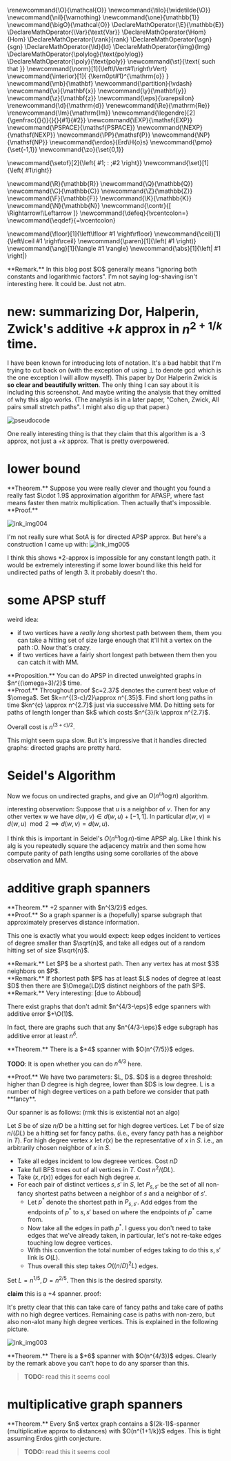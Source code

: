 \renewcommand{\O}{\mathcal{O}}
\newcommand{\tilo}{\widetilde{\O}}
\newcommand{\nil}{\varnothing}
\newcommand{\one}{\mathbb{1}}
\newcommand{\bigO}{\mathcal{O}}
\DeclareMathOperator{\E}{\mathbb{E}}
\DeclareMathOperator{\Var}{\text{Var}}
\DeclareMathOperator{\Hom}{Hom}
\DeclareMathOperator{\rank}{rank}
\DeclareMathOperator{\sgn}{sgn}
\DeclareMathOperator{\Id}{Id}
\DeclareMathOperator{\img}{Img}
\DeclareMathOperator{\polylog}{\text{polylog}}
\DeclareMathOperator{\poly}{\text{poly}}
\newcommand{\st}{\text{ such that }}
\newcommand{\norm}[1]{\left\lVert#1\right\rVert}
\newcommand{\interior}[1]{ {\kern0pt#1}^{\mathrm{o}} }
\newcommand{\mb}{\mathbf}
\newcommand{\partition}{\vdash}
\newcommand{\x}{\mathbf{x}}
\newcommand{\y}{\mathbf{y}}
\newcommand{\z}{\mathbf{z}}
\newcommand{\eps}{\varepsilon}
\renewcommand{\d}{\mathrm{d}}
\renewcommand{\Re}{\mathrm{Re}}
\renewcommand{\Im}{\mathrm{Im}}
\newcommand{\legendre}[2]{\genfrac{(}{)}{}{}{#1}{#2}}
\newcommand{\EXP}{\mathsf{EXP}}
\newcommand{\PSPACE}{\mathsf{PSPACE}}
\newcommand{\NEXP}{\mathsf{NEXP}}
\newcommand{\PP}{\mathsf{P}}
\newcommand{\NP}{\mathsf{NP}}
\newcommand{\erdos}{Erd\H{o}s}
\newcommand{\pmo}{\set{-1,1}}
\newcommand{\zo}{\set{0,1}}


\newcommand{\setof}[2]{\left\{ #1\; : \;#2 \right\}}
\newcommand{\set}[1]{\left\{ #1\right\}}

\newcommand{\R}{\mathbb{R}}
\newcommand{\Q}{\mathbb{Q}}
\newcommand{\C}{\mathbb{C}}
\newcommand{\Z}{\mathbb{Z}}
\newcommand{\F}{\mathbb{F}}
\newcommand{\K}{\mathbb{K}}
\newcommand{\N}{\mathbb{N}}
\newcommand{\contr}{\[ \Rightarrow\!\Leftarrow \]}
\newcommand{\defeq}{\vcentcolon=}
\newcommand{\eqdef}{=\vcentcolon}

\newcommand{\floor}[1]{\left\lfloor #1 \right\rfloor}
\newcommand{\ceil}[1]{\left\lceil #1 \right\rceil}
\newcommand{\paren}[1]{\left( #1 \right)}
\newcommand{\ang}[1]{\langle #1 \rangle}
\newcommand{\abs}[1]{\left| #1 \right|}


<div class="rmk envbox">**Remark.**
In this blog post $O$ generally means "ignoring both constants
and logarithmic factors".
I'm not saying log-shaving isn't interesting here. It could be.
Just not atm.
</div>

# new: summarizing Dor, Halperin, Zwick's additive $+k$ approx in $n^{2+1/k}$ time.
I have been known for introducing lots of notation.
It's a bad habbit that I'm trying to cut back on (with the
exception of using $\perp$ to denote $\gcd$ which is the one
exception I will allow myself). 
This paper by Dor Halperin Zwick is **so clear and beautifully
written**. The only thing I can say about it is including this
screenshot. 
And maybe writing the analysis that they omitted of why this algo
works. (The analysis is in a later paper, "Cohen, Zwick, All
pairs small stretch paths". I might also dig up that paper.)

![pseudocode](src/images/dorHalprinZwick.png "pseudocode")

One really interesting thing is that they claim that this
algorithm is a $\cdot 3$ approx, not just a $+k$ approx. That is
pretty overpowered. 

# lower bound

<div class="thm envbox">**Theorem.**
Suppose you were really clever and thought you found a really
fast $\cdot 1.9$ approximation algorithm for APASP, where fast
means faster then matrix multiplication. Then actually that's
impossible.
</div>
<div class="pf envbox">**Proof.**

![ink_img004](src/images/ink_img004.png)

</div>

I'm not really sure what SotA is for directed APSP approx.
But here's a construction I came up with:
![ink_img005](src/images/ink_img005.png)

I think this shows $*2$-approx is impossible for any constant
length path.
it would be extremely interesting if some lower bound like this
held for undirected paths of length 3. it probably doesn't tho.

# some APSP stuff

weird idea:
 
- if two vertices have a *really long* shortest path between
    them, them you can take a hitting set of size large enough
    that it'll hit a vertex on the path :O. Now that's crazy.
- if two vertices have a fairly short longest path between them
    then you can catch it with MM.

<div class="prop envbox">**Proposition.**
You can do APSP in directed unweighted graphs in $n^{(\omega+3)/2}$ time.
</div>
<div class="pf envbox">**Proof.**
Throughout proof $c=2.37$ denotes the current best value of $\omega$.
Set $k=n^{(3-c)/2}\approx n^{.35}$.
Find short long paths in time $kn^{c} \approx n^{2.7}$ just via
successive MM.
Do hitting sets for paths of length longer than $k$ which costs
$n^{3}/k \approx n^{2.7}$.

Overall cost is $n^{(3+c)/2}$.

</div>

This might seem supa slow. But it's impressive that it handles
directed graphs: directed graphs are pretty hard.

# Seidel's Algorithm
Now we focus on undirected graphs, and give an $O(n^{\omega}\log
n)$ algorithm.

interesting observation:
Suppose that $u$ is a neighbor of $v$. 
Then for any other vertex $w$ we have $d(w, v) \in d(w, u)+[-1,1]$.
In particular $d(w,v)\equiv d(w,u)\mod 2\implies d(w,v)=d(w,u)$.

I think this is important in Seidel's $O(n^{\omega}\log n)$-time
APSP alg. 
Like I think his alg is you repeatedly square the adjacency
matrix and then some how compute parity of path lengths using
some corollaries of the above observation and MM.

# additive graph spanners

<div class="thm envbox">**Theorem.**
+2 spanner with $n^{3/2}$ edges.
</div>
<div class="pf envbox">**Proof.**
So a graph spanner is a (hopefully) sparse subgraph that
approximately preserves distance information.

This one is exactly what you would expect: 
keep edges incident to vertices of degree smaller than
$\sqrt{n}$, and take all edges out of a random hitting set of
size $\sqrt{n}$.
</div>

<div class="rmk envbox">**Remark.**
Let $P$ be a shortest path. 
Then any vertex has at most $3$ neighbors on $P$. 
</div>

<div class="rmk envbox">**Remark.**
If shortest path $P$ has at least $L$ nodes of degree at least $D$ then there are $\Omega(LD)$ distinct neighbors of the path $P$.
</div>


<div class="rmk envbox">**Remark.**
Very interesting: [due to Abboud]

There exist graphs that don't admit $n^{4/3-\eps}$ edge spanners
with additive error $+\O(1)$.

In fact, there are graphs such that any $n^{4/3-\eps}$ edge
subgraph has additive error at least $n^{\delta}$.
</div>

<div class="thm envbox">**Theorem.**
There is a $+4$ spanner with $O(n^{7/5})$ edges.

**TODO**: It is open whether you can do $n^{4/3}$ here.
</div>

<div class="pf envbox">**Proof.**
We have two parameters: $L, D$. $D$ is a degree threshold: higher
than D degree is high degree, lower than $D$ is low degree.
L is a number  of high degree vertices on a path before we
consider that path **fancy**.

Our spanner is as follows: (rmk this is existential not an algo)

Let $S$ be of size $n/D$ be a hitting set for high degree
vertices. 
Let $T$ be of size $n/(DL)$ be  a hitting set for fancy paths.
(i.e., every fancy path has a neighbor in $T$).
For high degree vertex $x$ let $r(x)$ be the representative of $x$ in $S$. i.e., an arbitrarily chosen neighbor of $x$ in $S$.

- Take all edges incident to low degreee vertices. Cost $nD$
- Take full BFS trees out of all vertices in $T$. Cost
    $n^2/(DL)$.
- Take $(x, r(x))$ edges for each high degree $x$.
- For each pair of distinct vertices $s,s'$ in  $S$, let $P_{s,s'}$ be the set of all non-fancy shortest paths between a neighbor of $s$ and a neighbor of $s'$. 
  - Let $p^{*}$ denote the shortest path in $P_{s, s'}$. Add edges
    from the endpoints of  $p^{*}$ to $s,s'$ based on where the
    endpoints of $p^{*}$ came from.
  - Now take all the edges in path $p^{*}$. I guess you don't
      need to take edges that we've already taken, in particular,
      let's not re-take edges touching low degree vertices.
  - With this convention the total number of edges taking to do
      this $s,s'$ link is $O(L)$. 
  - Thus overall this step takes $O((n/D)^2 L)$ edges.

Set $L=n^{1/5}, D = n^{2/5}.$ Then this is the desired sparsity. 

**claim** this is a $+4$ spanner.
proof:

It's pretty clear that this can take care of fancy paths and take
care of paths with no high degree vertices. 
Remaining case is paths with non-zero, but also non-alot many high degree vertices.
This is explained in the following picture.

![ink_img003](src/images/ink_img003.png)

</div>

<div class="thm envbox">**Theorem.**
There is a $+6$ spanner with $O(n^{4/3})$ edges.
Clearly by the remark above you can't hope to do any sparser than
this.
</div>

> **TODO:** read this it seems cool


# multiplicative graph spanners

<div class="thm envbox">**Theorem.**
Every $n$ vertex graph contains a $(2k-1)$-spanner
(multiplicative approx to distances) with $O(n^{1+1/k})$ edges. 
This is tight assuming Erdos girth conjecture.
</div>

> **TODO:** read this it seems cool

